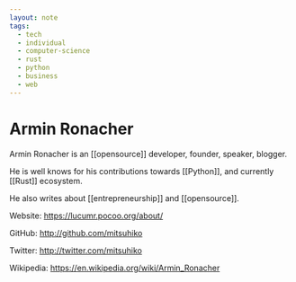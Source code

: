 ```yaml
---
layout: note
tags:
  - tech
  - individual
  - computer-science
  - rust
  - python
  - business
  - web
---
```


# Armin Ronacher


Armin Ronacher is an [[opensource]] developer, founder, speaker, blogger.

He is well knows for his contributions towards [[Python]], and currently [[Rust]] ecosystem.

He also writes about [[entrepreneurship]] and [[opensource]].

Website: https://lucumr.pocoo.org/about/

GitHub: http://github.com/mitsuhiko

Twitter: http://twitter.com/mitsuhiko

Wikipedia: https://en.wikipedia.org/wiki/Armin_Ronacher

